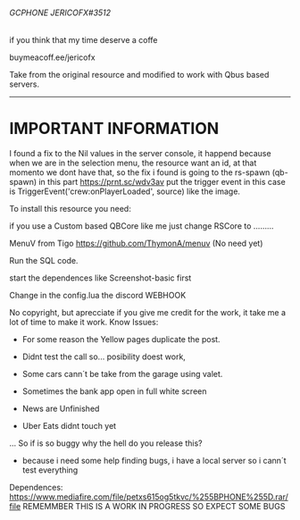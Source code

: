 ###### GCPHONE  JERICOFX#3512

if you think that my time deserve a coffe

buymeacoff.ee/jericofx

Take from the original resource and modified to work with Qbus based servers.


------------

# IMPORTANT INFORMATION

I found a fix to the Nil values in the server console, it happend because when we are in the selection menu, the resource want an id, at that momento we dont have that, so the fix i found is going to the rs-spawn (qb-spawn) in this part https://prnt.sc/wdv3av  put the trigger event in this case is       TriggerEvent('crew:onPlayerLoaded', source)  like the image.

To install this resource you need:

if you use a Custom based QBCore like me just change RSCore to .........

MenuV from Tigo https://github.com/ThymonA/menuv (No need yet)

Run the SQL code.


start the dependences like Screenshot-basic first

Change in the config.lua the discord WEBHOOK

No copyright, but aprecciate if you give me credit for the work, it take me a lot of time to make it work. Know Issues:



* For some reason the Yellow pages duplicate the post.

* Didnt test the call so... posibility doest work, 

* Some cars cann´t be take from the  garage using valet.

* Sometimes the bank app open in full white screen

* News are Unfinished

* Uber Eats didnt touch yet

... So if is so buggy why the hell do you release this?

- because i need some help finding bugs, i have a local server so i cann´t test everything



Dependences: https://www.mediafire.com/file/petxs615og5tkvc/%255BPHONE%255D.rar/file
REMEMMBER THIS IS A WORK IN PROGRESS SO EXPECT SOME BUGS
